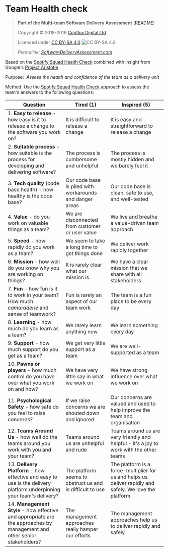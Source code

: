 # Team Health check

> **Part of the Multi-team Software Delivery Assessment** ([README](README.md))
> 
> Copyright © 2018-2019 [Conflux Digital Ltd](https://confluxdigital.net/)
> 
> Licenced under [CC BY-SA 4.0](https://creativecommons.org/licenses/by-sa/4.0/) ![CC BY-SA 4.0](https://licensebuttons.net/l/by-sa/3.0/88x31.png)
>
> _Permalink: [SoftwareDeliveryAssessment.com](http://SoftwareDeliveryAssessment.com/)_ 

Based on the [Spotify Squad Health Check](https://labs.spotify.com/2014/09/16/squad-health-check-model/) combined with insight from Google's [Project Aristotle](https://rework.withgoogle.com/print/guides/5721312655835136/)

Purpose:  *Assess the health and confidence of the team as a delivery unit*

Method: Use the [Spotify Squad Health Check](https://labs.spotify.com/2014/09/16/squad-health-check-model/) approach to assess the team's answers to the following questions:

| **Question**                                                                                                              | **Tired (1)**                                             | **Inspired (5)**                                                                                         |
| ------------------------------------------------------------------------------------------------------------------------- | --------------------------------------------------------- | -------------------------------------------------------------------------------------------------------- |
| 1\. **Easy to release** - how easy is it to release a change to the software you work on?                                 | It is difficult to release a change                       | It is easy and straightforward to release a change                                                              |
| 2\. **Suitable process** - how suitable is the process for developing and delivering software?                                           | The process is cumbersome and unhelpful                   | The process is mostly hidden and we barely feel it                                                       |
| 3\. **Tech quality** (code base health) - how healthy is the code base?                                                   | Our code base is piled with workarounds and danger areas  | Our code base is clean, safe to use, and well-tested                                                     |
| 4\. **Value** - do you work on valuable things as a team?                                                                 | We are disconnected from customer or user value           | We live and breathe a value-driven team approach                                                         |
| 5\. **Speed** - how rapidly do you work as a team?                                                                        | We seem to take a long time to get things done            | We deliver work rapidly together                                                                         |
| 6\. **Mission** - how well do you know why you are working on things?                                                     | It is rarely clear what our mission is                    | We have a clear mission that we share with all stakeholders                                              |
| 7\. **Fun** - how fun is it to work in your team? How much *camaraderie* and sense of teamwork?                           | Fun is rarely an aspect of our team work                  | The team is a fun place to be every day                                                                  |
| 8\. **Learning** - how much do you learn as a team?                                                                       | We rarely learn anything new                              | We learn something every day                                                                             |
| 9\. **Support** - how much support do you get as a team?                                                                  | We get very little support as a team                      | We are well-supported as a team                                                                          |
| 10\. **Pawns or players** - how much control do you have over what you work on and how?                                   | We have very little say in what we work on                | We have strong influence over what we work on                                                            |
| 11\. **Psychological Safety** - how safe do you feel to raise concerns?                                                   | If we raise concerns we are shouted down and ignored      | Our concerns are valued and used to help improve the team and organisation                               |
| 12\. **Teams Around Us** - how well do the teams around you work with you and your team?                                  | Teams around us are unhelpful and rude                    | Teams around us are very friendly and helpful - it's a joy to work with the other teams                  |
| 13\. **Delivery Platform** - how effective and easy to use is the delivery platform underpinning your team's delivery?    | The platform seems to obstruct us and is difficult to use | The platform is a force-multiplier for us and helps us deliver rapidly and safely. We love the platform. |
| 14\. **Management Style** - how effective and appropriate are the approaches by management and other senior stakeholders? | The management approaches really hamper our efforts       | The management approaches help us to deliver rapidly and safely                                          |
